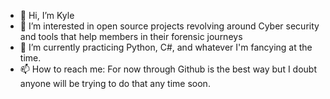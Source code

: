 - 👋 Hi, I’m Kyle
- 👀 I’m interested in open source projects revolving around Cyber security and tools that help members in their forensic journeys
- 🌱 I’m currently practicing Python, C#, and whatever I'm fancying at the time.
- 📫 How to reach me: For now through Github is the best way but I doubt anyone will be trying to do that any time soon.

<!---
KyleSiegwarth/KyleSiegwarth is a ✨ special ✨ repository because its `README.md` (this file) appears on your GitHub profile.
You can click the Preview link to take a look at your changes.
--->
